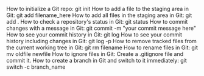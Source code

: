 How to initialize a Git repo: git init
How to add a file to the staging area in Git: git add filename_here
How to add all files in the staging area in Git: git add .
How to check a repository's status in Git: git status
How to commit changes with a message in Git: git commit -m "your commit 
message here"
How to see your commit history in Git: git log
How to see your commit history including changes in Git: git log -p
How to remove tracked files from the current working tree in Git: git rm 
filename
How to rename files in Git: git mv oldfile newfile
How to ignore files in Git: Create a .gitignore file and commit it.
How to create a branch in Git and switch to it immediately: git switch -c 
branch_name

